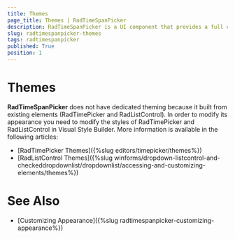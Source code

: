 ```yaml
---
title: Themes
page_title: Themes | RadTimeSpanPicker
description: RadTimeSpanPicker is a UI component that provides a full control over picking a specific time span and duration.
slug: radtimespanpicker-themes
tags: radtimespanpicker
published: True
position: 1
---
```


# Themes

__RadTimeSpanPicker__ does not have dedicated theming because it built from existing elements (RadTimePicker and RadListControl). In order to modify its appearance you need to modify the styles of RadTimePicker and RadListControl in Visual Style Builder. More information is available in the following articles:

* [RadTimePicker Themes]({%slug editors/timepicker/themes%})
* [RadListControl Themes]({%slug winforms/dropdown-listcontrol-and-checkeddropdownlist/dropdownlist/accessing-and-customizing-elements/themes%})


# See Also

* [Customizing Appearance]({%slug radtimespanpicker-customizing-appearance%})
